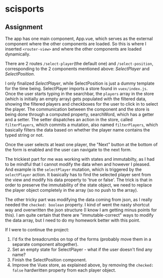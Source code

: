 # scisports
## Assignment ##

The app has one main component, App.vue, which serves as the external component where the other components are loaded.
So this is where I inserted `<router-view>` and where the other components are loaded dynamically.

There are 2 routes `/select-player`(the default one) and `/select-position`, corresponding to the 2 components mentioned above: *SelectPlayer* and *SelectPosition*.

I only finalized *SelectPlayer*, while SelectPosition is just a dummy template for the time being.
SelectPlayer imports a store found in `vuex/index.js`. Once the user starts typing in the searchbar, the `players` array in the store (which is initially an empty array) gets populated with the filtered data, showing the filtered players and checkboxes for the user to click in to select the player. The communication between the component and the store is being done through a computed property, searchWord, which has a getter and a setter. The setter dispatches an action in the store, called `filterPlayers`, which commits a mutation, also named `filterPlayers`, which basically filters the data based on whether the player name contains the typed string or not.

Once the user selects at least one player, the "Next" button at the bottom of the form is enabled and the user can navigate to the next form.

The trickiest part for me was working with states and immutabilty, as I had to be mindful that I cannot modify the data when and however I pleased. And example is the `selectPlayer` mutation, which is triggered by the `selectPlayer` action. It basically has to find the selected player sent from the view and modify his data property to 'true or false'. The trick is that in order to preserve the immutability of the state object, we need to replace the player object completely in the array (so no push to the array).

The other tricky part was modifying the data coming from json, as I really needed the `checked: boolean` property. I kind of went the nasty shortcut way and overwritten the json structure (I know I am getting minus points for this). I am quite certain that there are "immutable-correct" ways to modify the data array, but I need to do my homework better with this point.

If I were to continue the project:

1. I'd fix the breadcrumbs on top of the forms (probably move them in a separate component altogether).
2. Set an empty state for SelectPlayer - what if the user doesn't find any name?
3. Finish the SelectPosition component.
4. Improve the Vuex store, as explained above, by removing the `checked: false` hardwritten property from each player object.



